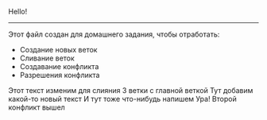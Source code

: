 Hello!
***
Этот файл создан для домашнего задания, чтобы отработать:

* Создание новых веток
* Сливание веток
* Создавание конфликта
* Разрешения конфликта

Этот текст изменим для слияния 3 ветки с главной веткой
Тут добавим какой-то новый текст
И тут тоже что-нибудь напишем
Ура! Второй конфликт вышел